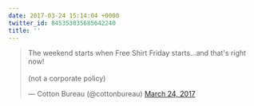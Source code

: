 ```yaml
---
date: 2017-03-24 15:14:04 +0000
twitter_id: 845353035685642240
title: ''
---
```


<blockquote class="twitter-tweet"><p lang="en" dir="ltr">The weekend starts when Free Shirt Friday starts…and that&#39;s right now!<br><br>(not a corporate policy)</p>&mdash; Cotton Bureau (@cottonbureau) <a href="https://twitter.com/cottonbureau/status/845349621190811653?ref_src=twsrc%5Etfw">March 24, 2017</a></blockquote>
<script async src="https://platform.twitter.com/widgets.js" charset="utf-8"></script>
